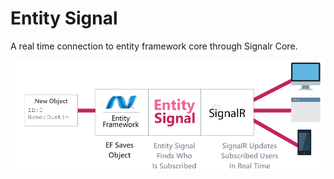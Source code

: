 # Entity Signal
A real time connection to entity framework core through Signalr Core.

![Entity Signal Explainer](/EntitySignal/wwwroot/img/explainer/Explainer.gif)

